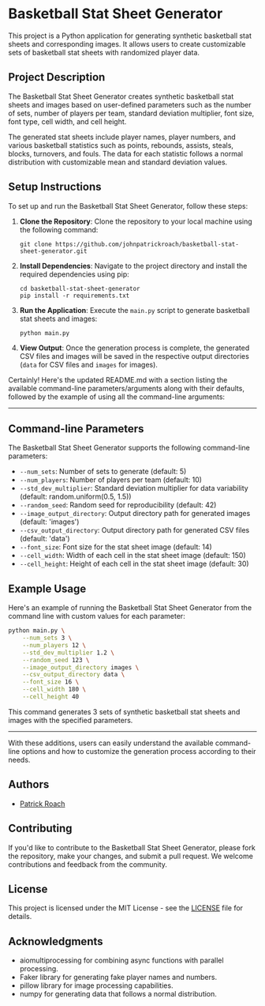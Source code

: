 # Basketball Stat Sheet Generator

This project is a Python application for generating synthetic basketball stat sheets and corresponding images.
It allows users to create customizable sets of basketball stat sheets with randomized player data.

## Project Description

The Basketball Stat Sheet Generator creates synthetic basketball stat sheets and images based on user-defined 
parameters such as the number of sets, number of players per team, standard deviation multiplier, font size, font type, 
cell width, and cell height.

The generated stat sheets include player names, player numbers, and various basketball statistics such as points, 
rebounds, assists, steals, blocks, turnovers, and fouls. 
The data for each statistic follows a normal distribution with customizable mean and standard deviation values.


## Setup Instructions

To set up and run the Basketball Stat Sheet Generator, follow these steps:

1. **Clone the Repository**: Clone the repository to your local machine using the following command:

   ```
   git clone https://github.com/johnpatrickroach/basketball-stat-sheet-generator.git
   ```

2. **Install Dependencies**: Navigate to the project directory and install the required dependencies using pip:

   ```
   cd basketball-stat-sheet-generator
   pip install -r requirements.txt
   ```

3. **Run the Application**: Execute the `main.py` script to generate basketball stat sheets and images:

   ```
   python main.py
   ```

4. **View Output**: Once the generation process is complete, the generated CSV files and images will be saved in the 
respective output directories (`data` for CSV files and `images` for images).

Certainly! Here's the updated README.md with a section listing the available command-line parameters/arguments along with their defaults, followed by the example of using all the command-line arguments:

---


## Command-line Parameters

The Basketball Stat Sheet Generator supports the following command-line parameters:

- `--num_sets`: Number of sets to generate (default: 5)
- `--num_players`: Number of players per team (default: 10)
- `--std_dev_multiplier`: Standard deviation multiplier for data variability (default: random.uniform(0.5, 1.5))
- `--random_seed`: Random seed for reproducibility (default: 42)
- `--image_output_directory`: Output directory path for generated images (default: 'images')
- `--csv_output_directory`: Output directory path for generated CSV files (default: 'data')
- `--font_size`: Font size for the stat sheet image (default: 14)
- `--cell_width`: Width of each cell in the stat sheet image (default: 150)
- `--cell_height`: Height of each cell in the stat sheet image (default: 30)

## Example Usage

Here's an example of running the Basketball Stat Sheet Generator from the command line with custom values for each parameter:

```bash
python main.py \
    --num_sets 3 \
    --num_players 12 \
    --std_dev_multiplier 1.2 \
    --random_seed 123 \
    --image_output_directory images \
    --csv_output_directory data \
    --font_size 16 \
    --cell_width 180 \
    --cell_height 40
```

This command generates 3 sets of synthetic basketball stat sheets and images with the specified parameters.

--- 

With these additions, users can easily understand the available command-line options and how to customize the generation process according to their needs.


## Authors

- [Patrick Roach](https://github.com/johnpatrickroach)

## Contributing

If you'd like to contribute to the Basketball Stat Sheet Generator, please fork the repository, make your changes, 
and submit a pull request. We welcome contributions and feedback from the community.

## License

This project is licensed under the MIT License - see the [LICENSE](LICENSE) file for details.

## Acknowledgments

- aiomultiprocessing for combining async functions with parallel processing.
- Faker library for generating fake player names and numbers.
- pillow library for image processing capabilities.
- numpy for generating data that follows a normal distribution.